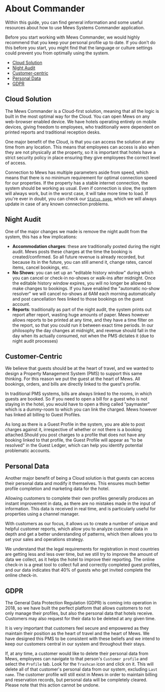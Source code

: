 # About Commander

Within this guide, you can find general information and some useful resources about how to use Mews Systems Commander application.

Before you start working with Mews Commander, we would highly recommend that you keep your personal profile up to date. If you don't do this before you start, you might find that the language or culture settings could prevent you from optimally using the system.

* [Cloud Solution](./#cloud-solution)
* [Night Audit](./#night-audit)
* [Customer-centric](./#customer-centric)
* [Personal Data](./#personal-data)
* [GDPR](./#gdpr)

## Cloud Solution

The Mews Commander is a Cloud-first solution, meaning that all the logic is built in the most optimal way for the Cloud. You can open Mews on any web-browser enabled device. We have hotels operating entirely on mobile devices, giving freedom to employees, who traditionally were dependent on printed reports and traditional reception desks.

One major benefit of the Cloud, is that you can access the solution at any time from any location. This means that employees can access is also when they are not physically at the property, so it is important that hotels have a strict security policy in place ensuring they give employees the correct level of access.

Connection to Mews has multiple parameters aside from speed, which means that there is no minimum requirement for optimal connection speed for our properties. If the property has a stable internet connection, the system should be working as usual. Even if connection is slow, the system will always work, but in the worst case, it will take more time to load. If you're ever in doubt, you can check our [`Status page`](http://status.mews.li/), which we will always update in case of any known connection problems.

## Night Audit

One of the major changes we made is remove the night audit from the system, this has a few implications:

* **Accommodation charges**: these are traditionally posted during the night audit. Mews posts these charges at the time the booking is created/confirmed. So all future revenue is already recorded, but because its in the future, you can still amend it, change rates, cancel items, cancel bookings, etc.
* **No Shows**: you can set up an "editable history window" during which you can cancel or check-in no-shows or walk-ins after midnight. Once the editable history window expires, you will no longer be allowed to make changes to bookings. If you have enabled the "automatic no-show resolver" we will cancel no-shows at 6AM each morning automatically and post cancellation fees linked to those bookings on the guest account.
* **Reports**: traditionally as part of the night audit, the system prints out report after report, wasting huge amounts of paper. Mews however allows reports to be printed at any time, and they have a time filter on the report, so that you could run it between exact time periods. In our philosophy the day changes at midnight, and revenue should fall in the day when its actually consumed, not when the PMS dictates it \(due to night audit processes\)

## Customer-Centric

We believe that guests should be at the heart of travel, and we wanted to design a Property Management System \(PMS\) to support this same thinking. For this reason we put the guest at the heart of Mews. All bookings, orders, and bills are directly linked to the guest's profile.

In traditional PMS systems, bills are always linked to the rooms, in which guests are booked. So if you need to open a bill for a guest who is not staying in the hotel, you would have to open a thing called "paymaster" which is a dummy-room to which you can link the charged. Mews however has linked all billing to Guest Profiles.

As long as there is a Guest Profile in the system, you are able to post charges against it, irrespective of whether or not there is a booking attached.Should you post charges to a profile that does not have any booking linked to that profile, the Guest Profile will appear as "to be resolved" in the Guest Ledger, which can help you identify potential problematic accounts.

## Personal Data

Another major benefit of being a Cloud solution is that guests can access their personal data and modify it themselves. This ensures much better profile completion and marketing data for the hotel.

Allowing customers to complete their own profiles generally produces an instant improvement in data, as there are no mistakes made in the input of information. This data is received in real time, and is particularly useful for properties using a channel manager.

With customers as our focus, it allows us to create a number of unique and helpful customer reports, which allow you to analyze customer data in depth and get a better understanding of patterns, which then allows you to set your sales and operations strategy.

We understand that the legal requirements for registration in most countries are getting less and less over time, but we still try to improve the amount of data we collect, as it helps the hotel to improve their reporting. The online check-in is a great tool to collect full and correctly completed guest profiles, and our data indicates that 40% of guests who get invited complete the online check-in.

## GDPR

The General Data Protection Regulation \(GDPR\) is coming into operation in 2018, so we have built the perfect platform that allows customers to not only manage their profiles, but also the personal data that hotels receive. Customers may also request for their data to be deleted at any given time.

It is very important that customers feel secure and empowered as they maintain their position as the heart of travel and the heart of Mews. We have designed this PMS to be consistent with these beliefs and we intend to keep our customers central in our system and throughout their stays.

If, at any time, a customer would like to delete their personal data from Mews, employees can navigate to that person's `Customer profile` and select the `Profile` tab. Look for the `Trashcan` icon and click on it. This will delete all of that customer's personal data from our system, excluding `Last name`. The customer profile will still exist in Mews in order to maintain billing and reservation records, but personal data will be completely cleared. Please note that this action cannot be undone.

